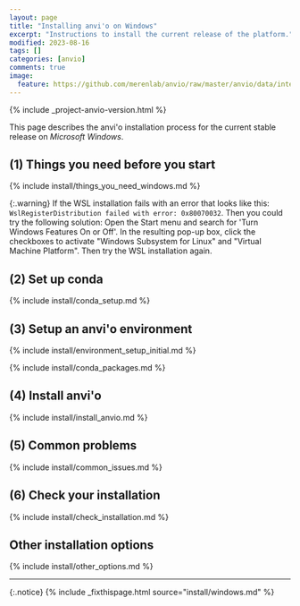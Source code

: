 ```yaml
---
layout: page
title: "Installing anvi'o on Windows"
excerpt: "Instructions to install the current release of the platform."
modified: 2023-08-16
tags: []
categories: [anvio]
comments: true
image:
  feature: https://github.com/merenlab/anvio/raw/master/anvio/data/interactive/images/logo.png
---
```



{% include _project-anvio-version.html %}

This page describes the anvi'o installation process for the current stable release on _Microsoft Windows_.

## (1) Things you need before you start

{% include install/things_you_need_windows.md %}

{:.warning}
If the WSL installation fails with an error that looks like this: `WslRegisterDistribution failed with error: 0x80070032`. Then you could try the following solution: Open the Start menu and search for 'Turn Windows Features On or Off'. In the resulting pop-up box, click the checkboxes to activate "Windows Subsystem for Linux" and "Virtual Machine Platform". Then try the WSL installation again.

## (2) Set up conda

{% include install/conda_setup.md %}

## (3) Setup an anvi'o environment

{% include install/environment_setup_initial.md %}

{% include install/conda_packages.md %}

## (4) Install anvi'o

{% include install/install_anvio.md %}

## (5) Common problems

{% include install/common_issues.md %}

## (6) Check your installation

{% include install/check_installation.md %}
 
## Other installation options

{% include install/other_options.md %}

---

{:.notice}
{% include _fixthispage.html source="install/windows.md" %}